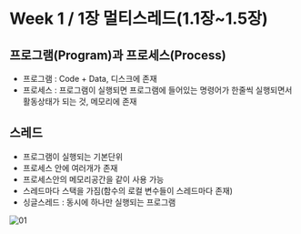 # Week 1 / 1장 멀티스레드(1.1장~1.5장)

## 프로그램(Program)과 프로세스(Process)
- 프로그램 : Code + Data, 디스크에 존재
- 프로세스 : 프로그램이 실행되면 프로그램에 들어있는 명령어가 한줄씩 실행되면서 활동상태가 되는 것, 메모리에 존재

## 스레드
- 프로그램이 실행되는 기본단위
- 프로세스 안에 여러개가 존재
- 프로세스안의 메모리공간을 같이 사용 가능
- 스레드마다 스택을 가짐(함수의 로컬 변수들이 스레드마다 존재)
- 싱글스레드 : 동시에 하나만 실행되는 프로그램

![01](https://github.com/Han-Ho-Study/ServerStudy/new/main/한수/week1_image1.jpg)

